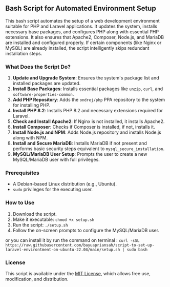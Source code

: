 ## Bash Script for Automated Environment Setup

This bash script automates the setup of a web development environment suitable for PHP and Laravel applications. It updates the system, installs necessary base packages, and configures PHP along with essential PHP extensions. It also ensures that Apache2, Composer, Node.js, and MariaDB are installed and configured properly. If certain components (like Nginx or MySQL) are already installed, the script intelligently skips redundant installation steps.

### What Does the Script Do?

1. **Update and Upgrade System**: Ensures the system's package list and installed packages are updated.
2. **Install Base Packages**: Installs essential packages like `unzip`, `curl`, and `software-properties-common`.
3. **Add PHP Repository**: Adds the `ondrej/php` PPA repository to the system for installing PHP.
4. **Install PHP 8.2**: Installs PHP 8.2 and necessary extensions required for Laravel.
5. **Check and Install Apache2**: If Nginx is not installed, it installs Apache2.
6. **Install Composer**: Checks if Composer is installed, if not, installs it.
7. **Install Node.js and NPM**: Adds Node.js repository and installs Node.js along with NPM.
8. **Install and Secure MariaDB**: Installs MariaDB if not present and performs basic security steps equivalent to `mysql_secure_installation`.
9. **MySQL/MariaDB User Setup**: Prompts the user to create a new MySQL/MariaDB user with full privileges.

### Prerequisites

- A Debian-based Linux distribution (e.g., Ubuntu).
- `sudo` privileges for the executing user.

### How to Use

1. Download the script.
2. Make it executable: `chmod +x setup.sh`
3. Run the script: `./setup.sh`
4. Follow the on-screen prompts to configure the MySQL/MariaDB user.

or you can install it by run the command on terminal :
`curl -sSL https://raw.githubusercontent.com/bayuapriansah/script-to-set-up-laravel-environtment-on-ubuntu-22.04/main/setup.sh | sudo bash`

### License

This script is available under the [MIT License](https://opensource.org/licenses/MIT), which allows free use, modification, and distribution.
